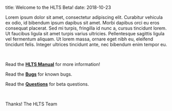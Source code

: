 title: Welcome to the HLTS Beta!
date: 2018-10-23

Lorem ipsum dolor sit amet, consectetur adipiscing elit. Curabitur vehicula ex odio, id bibendum ipsum dapibus sit amet. Morbi dapibus orci eu eros consequat placerat. Sed mi turpis, fringilla id nunc a, cursus tincidunt lorem. Ut faucibus ligula sit amet turpis varius ultricies. Pellentesque sagittis ligula vel fermentum aliquam. Ut lorem massa, ornare eget nibh eu, eleifend tincidunt felis. Integer ultrices tincidunt ante, nec bibendum enim tempor eu.

<br>

Read the [**HLTS Manual**](manual) for more information!

Read the [**Bugs**](bugs) for known bugs.

Read the [**Questions**](questions) for beta questions.

<br>

Thanks!
The HLTS Team
